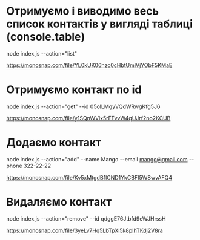 # Отримуємо і виводимо весь список контактів у вигляді таблиці (console.table)

node index.js --action="list"

https://monosnap.com/file/YL0kUK06hzc0cHbtUmIVjYObF5KMaE

# Отримуємо контакт по id

node index.js --action="get" --id 05olLMgyVQdWRwgKfg5J6

https://monosnap.com/file/y1SQnWVlx5rFFvvW4qUJrf2no2KCUB

# Додаємо контакт

node index.js --action="add" --name Mango --email mango@gmail.com --phone 322-22-22

https://monosnap.com/file/Kv5xMtgdB1lCND1YkCBFI5WSwvAFQ4

# Видаляємо контакт

node index.js --action="remove" --id qdggE76Jtbfd9eWJHrssH

https://monosnap.com/file/3yeLv7Hq5LbTpXi5k8pIhTKdj2V8ra
